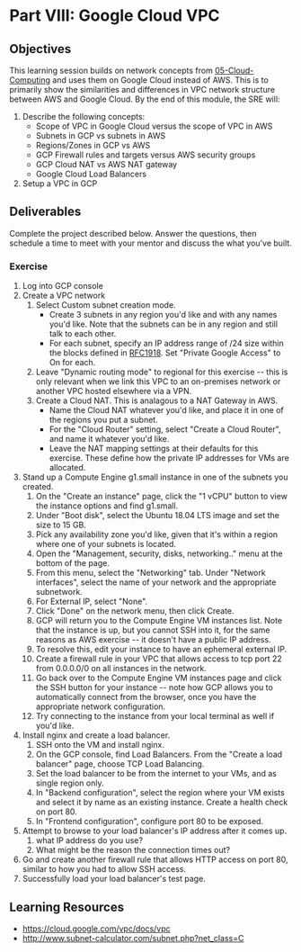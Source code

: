 # Part VIII: Google Cloud VPC

## Objectives 
This learning session builds on network concepts from [05-Cloud-Computing](05-Cloud-Computing.md) and uses them on Google Cloud instead of AWS. This is to primarily show the similarities and differences in VPC network structure between AWS and Google Cloud. 
By the end of this module, the SRE will:
1. Describe the following concepts:  
    - Scope of VPC in Google Cloud versus the scope of VPC in AWS
    - Subnets in GCP vs subnets in AWS
    - Regions/Zones in GCP vs AWS
    - GCP Firewall rules and targets versus AWS security groups
    - GCP Cloud NAT vs AWS NAT gateway
    - Google Cloud Load Balancers
2. Setup a VPC in GCP 

## Deliverables 
Complete the project described below. Answer the questions, then schedule a time to meet with your mentor and discuss the what you've built.  

### Exercise 

1. Log into GCP console
2. Create a VPC network
    1. Select Custom subnet creation mode.
        - Create 3 subnets in any region you'd like and with any names you'd like. Note that the subnets can be in any region and still talk to each other. 
        - For each subnet, specify an IP address range of /24 size within the blocks defined in [RFC1918](https://tools.ietf.org/html/rfc1918). Set "Private Google Access" to On for each. 
    2. Leave "Dynamic routing mode" to regional for this exercise -- this is only relevant when we link this VPC to an on-premises network or another VPC hosted elsewhere via a VPN. 
    3. Create a Cloud NAT. This is analagous to a NAT Gateway in AWS. 
        - Name the Cloud NAT whatever you'd like, and place it in one of the regions you put a subnet. 
        - For the "Cloud Router" setting, select "Create a Cloud Router", and name it whatever you'd like. 
        - Leave the NAT mapping settings at their defaults for this exercise. These define how the private IP addresses for VMs are allocated. 
3. Stand up a Compute Engine g1.small instance in one of the subnets you created. 
    1. On the "Create an instance" page, click the "1 vCPU" button to view the instance options and find g1.small. 
    2. Under "Boot disk", select the Ubuntu 18.04 LTS image and set the size to 15 GB. 
    3. Pick any availability zone you'd like, given that it's within a region where one of your subnets is located. 
    4. Open the "Management, security, disks, networking.." menu at the bottom of the page. 
    5. From this menu, select the "Networking" tab. Under "Network interfaces", select the name of your network and the appropriate subnetwork.  
    6. For External IP, select "None". 
    7. Click "Done" on the network menu, then click Create. 
    8. GCP will return you to the Compute Engine VM instances list. Note that the instance is up, but you cannot SSH into it, for the same reasons as AWS exercise -- it doesn't have a public IP address.  
    9. To resolve this, edit your instance to have an ephemeral external IP. 
    10. Create a firewall rule in your VPC that allows access to tcp port 22 from 0.0.0.0/0 on all instances in the network. 
    11. Go back over to the Compute Engine VM instances page and click the SSH button for your instance -- note how GCP allows you to automatically connect from the browser, once you have the appropriate network configuration. 
    12. Try connecting to the instance from your local terminal as well if you'd like.  
4. Install nginx and create a load balancer. 
    1. SSH onto the VM and install nginx. 
    2. On the GCP console, find Load Balancers. From the "Create a load balancer" page, choose TCP Load Balancing.
    3. Set the load balancer to be from the internet to your VMs, and as single region only.
    4. In "Backend configuration", select the region where your VM exists and select it by name as an existing instance. Create a health check on port 80.
    5. In "Frontend configuration", configure port 80 to be exposed.
5. Attempt to browse to your load balancer's IP address after it comes up.
    1. what IP address do you use?
    2. What might be the reason the connection times out?
6. Go and create another firewall rule that allows HTTP access on port 80, similar to how you had to allow SSH access. 
7. Successfully load your load balancer's test page. 

## Learning Resources 
- https://cloud.google.com/vpc/docs/vpc
- http://www.subnet-calculator.com/subnet.php?net_class=C